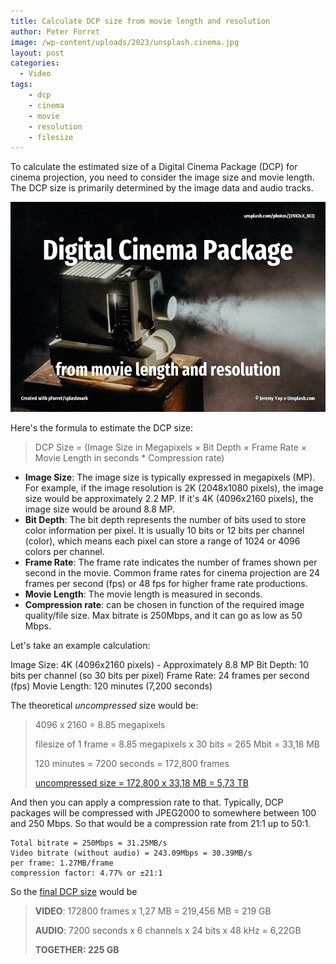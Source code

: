 ```yaml
---
title: Calculate DCP size from movie length and resolution
author: Peter Forret
image: /wp-content/uploads/2023/unsplash.cinema.jpg
layout: post
categories:
  - Video
tags:
    - dcp
    - cinema
    - movie
    - resolution
    - filesize
---
```


To calculate the estimated size of a Digital Cinema Package (DCP) for cinema projection, you need to consider the image size and movie length. The DCP size is primarily determined by the image data and audio tracks.

![](/wp-content/uploads/2023/unsplash.cinema.jpg)

Here's the formula to estimate the DCP size:

> DCP Size = (Image Size in Megapixels × Bit Depth × Frame Rate × Movie Length in seconds * Compression rate)

* **Image Size**: The image size is typically expressed in megapixels (MP). For example, if the image resolution is 2K (2048x1080 pixels), the image size would be approximately 2.2 MP. If it's 4K (4096x2160 pixels), the image size would be around 8.8 MP.
* **Bit Depth**: The bit depth represents the number of bits used to store color information per pixel. It is usually 10 bits or 12 bits per channel (color), which means each pixel can store a range of 1024 or 4096 colors per channel.
* **Frame Rate**: The frame rate indicates the number of frames shown per second in the movie. Common frame rates for cinema projection are 24 frames per second (fps) or 48 fps for higher frame rate productions.
* **Movie Length**: The movie length is measured in seconds.
* **Compression rate**: can be chosen in function of the required image quality/file size. Max bitrate is 250Mbps, and it can go as low as 50 Mbps.

Let's take an example calculation:

Image Size: 4K (4096x2160 pixels) - Approximately 8.8 MP
Bit Depth: 10 bits per channel (so 30 bits per pixel)
Frame Rate: 24 frames per second (fps)
Movie Length: 120 minutes (7,200 seconds)

The theoretical _uncompressed_ size would be:

> 4096 x 2160 = 8.85 megapixels
> 
> filesize of 1 frame = 8.85 megapixels x 30 bits = 265 Mbit = 33,18 MB
> 
> 120 minutes = 7200 seconds = 172,800 frames
> 
> [uncompressed size = 172,800 x 33,18 MB = 5,73 TB](https://toolstud.io/video/filesize.php?width=4096&height=2160&framerate=24&timeduration=120&timeduration_unit=minutes&compression=3750000)

And then you can apply a compression rate to that. Typically, DCP packages will be compressed with JPEG2000 to somewhere between 100 and 250 Mbps. So that would be a compression rate from 21:1 up to 50:1.

    Total bitrate = 250Mbps = 31.25MB/s
    Video bitrate (without audio) = 243.09Mbps = 30.39MB/s
    per frame: 1.27MB/frame
    compression factor: 4.77% or ±21:1

So the [final DCP size](https://toolstud.io/video/dcpsize.php?bitrate=250&resolution=4096x2160&framerate=24&3d=2D&channels=6&samplerate=48&duration=120&duration_unit=minutes) would be

> **VIDEO**: 172800 frames x 1,27 MB = 219,456 MB = 219 GB
> 
> **AUDIO**: 7200 seconds x 6 channels x 24 bits x 48 kHz = 6,22GB
> 
> **TOGETHER: 225 GB**